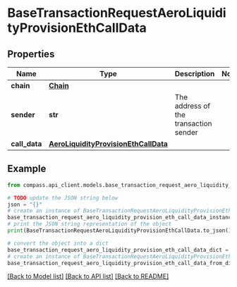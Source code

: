 # BaseTransactionRequestAeroLiquidityProvisionEthCallData


## Properties

Name | Type | Description | Notes
------------ | ------------- | ------------- | -------------
**chain** | [**Chain**](Chain.md) |  | 
**sender** | **str** | The address of the transaction sender | 
**call_data** | [**AeroLiquidityProvisionEthCallData**](AeroLiquidityProvisionEthCallData.md) |  | 

## Example

```python
from compass.api_client.models.base_transaction_request_aero_liquidity_provision_eth_call_data import BaseTransactionRequestAeroLiquidityProvisionEthCallData

# TODO update the JSON string below
json = "{}"
# create an instance of BaseTransactionRequestAeroLiquidityProvisionEthCallData from a JSON string
base_transaction_request_aero_liquidity_provision_eth_call_data_instance = BaseTransactionRequestAeroLiquidityProvisionEthCallData.from_json(json)
# print the JSON string representation of the object
print(BaseTransactionRequestAeroLiquidityProvisionEthCallData.to_json())

# convert the object into a dict
base_transaction_request_aero_liquidity_provision_eth_call_data_dict = base_transaction_request_aero_liquidity_provision_eth_call_data_instance.to_dict()
# create an instance of BaseTransactionRequestAeroLiquidityProvisionEthCallData from a dict
base_transaction_request_aero_liquidity_provision_eth_call_data_from_dict = BaseTransactionRequestAeroLiquidityProvisionEthCallData.from_dict(base_transaction_request_aero_liquidity_provision_eth_call_data_dict)
```
[[Back to Model list]](../README.md#documentation-for-models) [[Back to API list]](../README.md#documentation-for-api-endpoints) [[Back to README]](../README.md)


